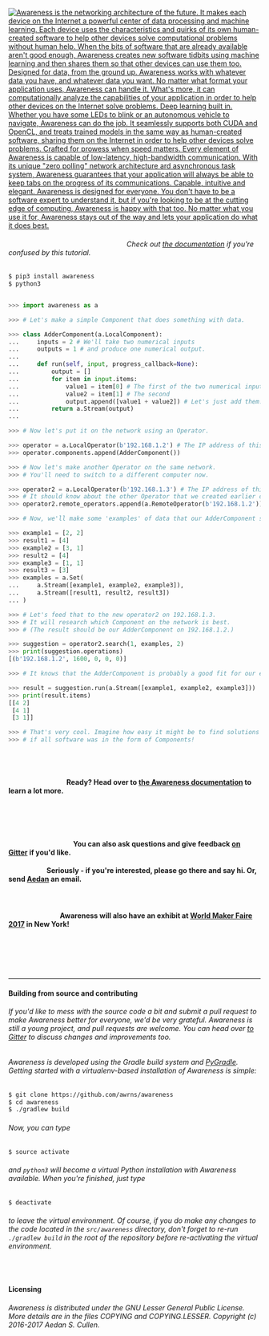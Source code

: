 
<a href="#">

![Awareness is the networking architecture of the future. It makes each device on the Internet a powerful center of data processing and machine learning. Each device uses the characteristics and quirks of its own human-created software to help other devices solve computational problems without human help. When the bits of software that are already available aren't good enough, Awareness creates new software tidbits using machine learning and then shares them so that other devices can use them too. Designed for data,
from the ground up. Awareness works with whatever data you have, and whatever data you want. No matter what format your application uses, Awareness can handle it. What's more, it can computationally analyze the capabilities of your application in order to help other devices on the Internet solve problems. Deep learning 
built in. Whether you have some LEDs to blink or an autonomous vehicle to navigate, Awareness can do the job. It seamlessly supports both CUDA and OpenCL, and treats trained models in the same way as human-created software, sharing them on the Internet in order to help other devices solve problems. Crafted for prowess
when speed matters. Every element of Awareness is capable of low-latency, high-bandwidth communication. With its unique "zero polling" network architecture ard asynchronous task system, Awareness guarantees that your application will always be able to keep tabs on the progress of its communications. Capable, intuitive
and elegant. Awareness is designed for everyone. You don't have to be a software expert to understand it, but if you're looking to be at the cutting edge of computing, Awareness is happy with that too. No matter what you use it for, Awareness stays out of the way and lets your application do what it does best. ](graphics/banner.png)

</a>

###### &nbsp;&nbsp;&nbsp;&nbsp;&nbsp;&nbsp;&nbsp;&nbsp;&nbsp;&nbsp;&nbsp;&nbsp;&nbsp;&nbsp;&nbsp;&nbsp;&nbsp;&nbsp;&nbsp;&nbsp;&nbsp;&nbsp;&nbsp;&nbsp;&nbsp;&nbsp;&nbsp;&nbsp;&nbsp;&nbsp;&nbsp;&nbsp;&nbsp;&nbsp;&nbsp;&nbsp;&nbsp;&nbsp;&nbsp;&nbsp;&nbsp;&nbsp;&nbsp;&nbsp;&nbsp;&nbsp;&nbsp;&nbsp;&nbsp;&nbsp;&nbsp;&nbsp;&nbsp;&nbsp;&nbsp;&nbsp;&nbsp;&nbsp;&nbsp;&nbsp;Check out [the documentation](https://github.com/awrns/awareness/wiki/Awareness-Documentation) if you're confused by this tutorial.

```bash
$ pip3 install awareness
$ python3
```

```python

>>> import awareness as a

>>> # Let's make a simple Component that does something with data.

>>> class AdderComponent(a.LocalComponent):
...     inputs = 2 # We'll take two numerical inputs
...     outputs = 1 # and produce one numerical output.
...
...     def run(self, input, progress_callback=None):
...         output = []
...         for item in input.items:
...             value1 = item[0] # The first of the two numerical inputs
...             value2 = item[1] # The second
...             output.append([value1 + value2]) # Let's just add them.
...         return a.Stream(output)
...

>>> # Now let's put it on the network using an Operator.

>>> operator = a.LocalOperator(b'192.168.1.2') # The IP address of this computer 
>>> operator.components.append(AdderComponent())

>>> # Now let's make another Operator on the same network.
>>> # You'll need to switch to a different computer now.

>>> operator2 = a.LocalOperator(b'192.168.1.3') # The IP address of this other computer
>>> # It should know about the other Operator that we created earlier on 192.168.1.2.
>>> operator2.remote_operators.append(a.RemoteOperator(b'192.168.1.2'))

>>> # Now, we'll make some 'examples' of data that our AdderComponent should be able to handle.

>>> example1 = [2, 2]
>>> result1 = [4]
>>> example2 = [3, 1]
>>> result2 = [4]
>>> example3 = [1, 1]
>>> result3 = [3]
>>> examples = a.Set(
...     a.Stream([example1, example2, example3]),
...     a.Stream([result1, result2, result3])
... )

>>> # Let's feed that to the new operator2 on 192.168.1.3.
>>> # It will research which Component on the network is best.
>>> # (The result should be our AdderComponent on 192.168.1.2.)

>>> suggestion = operator2.search(1, examples, 2)
>>> print(suggestion.operations)
[(b'192.168.1.2', 1600, 0, 0, 0)]

>>> # It knows that the AdderComponent is probably a good fit for our examples! Let's try it:

>>> result = suggestion.run(a.Stream([example1, example2, example3]))
>>> print(result.items)
[[4 2]
 [4 1]
 [3 1]]

>>> # That's very cool. Imagine how easy it might be to find solutions to computational problems
>>> # if all software was in the form of Components!

```

<br />
<br />

#### &nbsp;&nbsp;&nbsp;&nbsp;&nbsp;&nbsp;&nbsp;&nbsp;&nbsp;&nbsp;&nbsp;&nbsp;&nbsp;&nbsp;&nbsp;&nbsp;&nbsp;&nbsp;&nbsp;&nbsp;&nbsp;&nbsp;&nbsp;&nbsp;&nbsp;&nbsp;&nbsp;&nbsp;&nbsp;&nbsp;&nbsp;&nbsp;&nbsp;&nbsp;&nbsp;Ready? Head over to [the Awareness documentation](https://github.com/awrns/awareness/wiki/Awareness-Documentation) to learn a lot more.

<br />
<br />
<br />

#### &nbsp;&nbsp;&nbsp;&nbsp;&nbsp;&nbsp;&nbsp;&nbsp;&nbsp;&nbsp;&nbsp;&nbsp;&nbsp;&nbsp;&nbsp;&nbsp;&nbsp;&nbsp;&nbsp;&nbsp;&nbsp;&nbsp;&nbsp;&nbsp;&nbsp;&nbsp;&nbsp;&nbsp;&nbsp;&nbsp;&nbsp;&nbsp;&nbsp;&nbsp;&nbsp;&nbsp;&nbsp;&nbsp;&nbsp;You can also ask questions and give feedback [on Gitter](https://gitter.im/awrns/Lobby) if you'd like.
#### &nbsp;&nbsp;&nbsp;&nbsp;&nbsp;&nbsp;&nbsp;&nbsp;&nbsp;&nbsp;&nbsp;&nbsp;&nbsp;&nbsp;&nbsp;&nbsp;&nbsp;&nbsp;&nbsp;&nbsp;&nbsp;&nbsp;&nbsp;Seriously - if you're interested, please go there and say hi. Or, send [Aedan](https://github.com/aedancullen) an email.

<br />

#### &nbsp;&nbsp;&nbsp;&nbsp;&nbsp;&nbsp;&nbsp;&nbsp;&nbsp;&nbsp;&nbsp;&nbsp;&nbsp;&nbsp;&nbsp;&nbsp;&nbsp;&nbsp;&nbsp;&nbsp;&nbsp;&nbsp;&nbsp;&nbsp;&nbsp;&nbsp;&nbsp;&nbsp;&nbsp;&nbsp;&nbsp;Awareness will also have an exhibit at [World Maker Faire 2017](//makerfaire.com/new-york/) in New York!

<br />


<br />
<br />
<br />

<hr />

#### Building from source and contributing
###### If you'd like to mess with the source code a bit and submit a pull request to make Awareness better for everyone, we'd be very grateful. Awareness is still a young project, and pull requests are welcome. You can head over [to Gitter](https://gitter.im/awrns/Lobby) to discuss changes and improvements too.
###### Awareness is developed using the Gradle build system and [PyGradle](https://github.com/linkedin/pygradle). Getting started with a virtualenv-based installation of Awareness is simple:
```bash
$ git clone https://github.com/awrns/awareness
$ cd awareness
$ ./gradlew build
```
###### Now, you can type
```bash
$ source activate
```
###### and `python3` will become a virtual Python installation with Awareness available. When you're finished, just type
```bash
$ deactivate
```
###### to leave the virtual environment. Of course, if you do make any changes to the code located in the `src/awareness` directory, don't forget to re-run `./gradlew build` in the root of the repository before re-activating the virtual environment.

<br />

#### Licensing
###### Awareness is distributed under the GNU Lesser General Public License. More details are in the files COPYING and COPYING.LESSER. Copyright (c) 2016-2017 Aedan S. Cullen.


